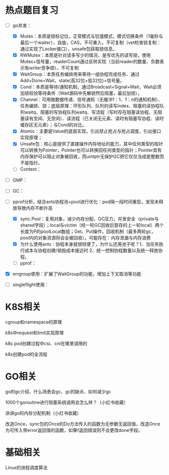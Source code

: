 

# 热点题目复习

- [ ] go并发：
  - [x] Mutex：本质是锁标记位，正常模式与饥饿模式，模式切换条件（1毫秒与最后一个waiter），自旋，CAS，不可重入，不可复制（vet检查锁复制：通过实现了Locker接口），unsafe包获取锁信息。
  - [x] RWMutex：本质是针对读多写少的情况、是写优先的读写锁，使用Mutex+信号量，readerCount通过反转实现（当前reader的数量、负数表示有writer竞争锁），不可复制
  - [x] WaitGroup：本质任务编排用来等待一组协程完成任务、通过Add+Done+Wait，state(高32位+低32位)+信号量。
  - [x] Cond：本质是等待/通知机制，通过Broadcast+Signal+Wait，Wait必须加锁校验等待条件（Wait源码中先解锁然后阻塞，最后加锁）。
  - [x] Channel：可用做数据传递、信号通知（无缓冲1：1、1：n的通知机制）、任务编排、锁；底层原理：环形队列、队列的读写index、阻塞的读协程队列waitq、阻塞的写协程队列waitq、写流程（写时存在阻塞读协程、无阻塞读有空间、无空间）、读流程（已关闭无元素、读时有阻塞写协程、读时缓存区无元素）；与Cond的对比。
  - [x] Atomic：主要是Value的底层实现，引出禁止抢占与抢占调度，引出接口实现原理；
  - [x] Unsafe包：核心是提供了直接操作内存地址的能力，其中任何类型的指针可以转换为Pointer，Pointer也可以转换回任何类型的指针；Pointer具有内存保护可以阻止对象被回收，而uintptr无保护GC把它仅仅当成是整数而不是指针。
  - [ ] Context：
- [ ] GMP：
- [ ] GC：
- [ ] pprof分析，结合ants协程池+pool进行优化：pod隔一段时间重启，发现未释放导致内存不断升高
  - [x] sync.Pool：复用对象，减少内存分配、GC压力，并发安全（private与shared字段）；local与victim（经一轮GC回收后暂存的上一轮local）两个长度为P的poolLocal数组；Get、Put操作，回收机制（最多两轮gc，pool内的对象资源将会全被回收）。可能存在：内存泄漏与内存浪费
  - [x] 为什么使用ants：协程本身就很轻便了，为什么还用池子呢？1、当任务执行成本与协程创建/销毁成本接近时 2、统一控制协程数量以及统一释放协程。
  - [ ] pprof：
- [x] errgroup使用：扩展了WaitGroup的功能，增加上下文取消等功能
- [ ] singleflight使用：



# K8S相关

cgroup和namespace的原理

k8s中request和limit实现原理

k8s pod创建过程中csi、cni在哪里调用的

k8s创建pod的全流程





# GO相关



go的gc介绍、什么场景会gc、gc的缺点、如何减少gc

1000个goroutine进行阻塞系统调用会怎么样？（小红书收藏）

讲讲go的内存分配机制（小红书收藏）

改造Once，sync包的Once的Do方法传入的函数为无参数无返回值，改造Once为可传入带error返回值的函数，如果f返回错误则不会更改done字段。



# 基础相关

Linux的进程调度算法



